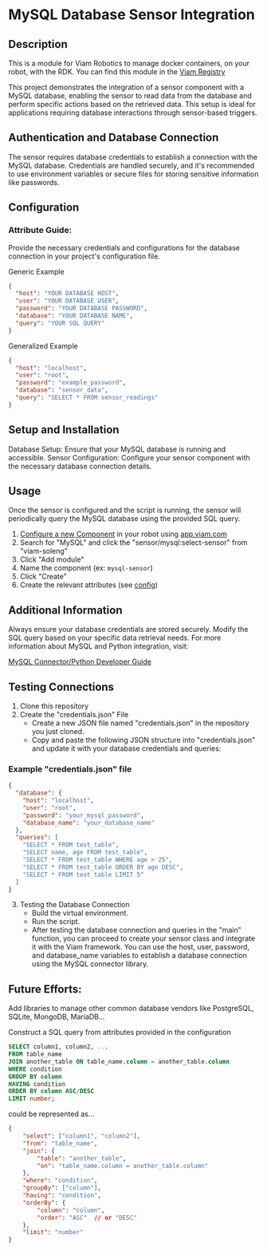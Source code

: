 # MySQL Database Sensor Integration
## Description

This is a module for Viam Robotics to manage docker containers, on your robot, with the RDK. You can find this module in the [Viam Registry](https://app.viam.com/registry)

This project demonstrates the integration of a sensor component with a MySQL database, enabling the sensor to read data from the database and perform specific actions based on the retrieved data. This setup is ideal for applications requiring database interactions through sensor-based triggers.

## Authentication and Database Connection

The sensor requires database credentials to establish a connection with the MySQL database. Credentials are handled securely, and it's recommended to use environment variables or secure files for storing sensitive information like passwords.

## Configuration

### Attribute Guide:

Provide the necessary credentials and configurations for the database connection in your project's configuration file.

Generic Example
```json
{
  "host": "YOUR DATABASE HOST",
  "user": "YOUR DATABASE USER",
  "password": "YOUR DATABASE PASSWORD",
  "database": "YOUR DATABASE NAME",
  "query": "YOUR SQL QUERY"
}
```
Generalized Example
```json
{
  "host": "localhost",
  "user": "root",
  "password": "example_password",
  "database": "sensor_data",
  "query": "SELECT * FROM sensor_readings"
}
```
## Setup and Installation
Database Setup: Ensure that your MySQL database is running and accessible.
Sensor Configuration: Configure your sensor component with the necessary database connection details.

## Usage
Once the sensor is configured and the script is running, the sensor will periodically query the MySQL database using the provided SQL query.

1. [Configure a new Component](https://docs.viam.com/registry/configure/) in your robot using [app.viam.com](app.viam.com)
2. Search for "MySQL" and click the "sensor/mysql:select-sensor" from "viam-soleng"
3. Click "Add module"
4. Name the component (ex: `mysql-sensor`)
5. Click "Create"
6. Create the relevant attributes (see [config](#Configuration))

## Additional Information
Always ensure your database credentials are stored securely.
Modify the SQL query based on your specific data retrieval needs.
For more information about MySQL and Python integration, visit:

[MySQL Connector/Python Developer Guide](https://dev.mysql.com/doc/connector-python/en/)

## Testing Connections
1. Clone this repository
2. Create the "credentials.json" File
    * Create a new JSON file named "credentials.json" in the repository you just cloned.
    * Copy and paste the following JSON structure into "credentials.json" and update it with your database credentials and queries:
### Example "credentials.json" file
```json
{
  "database": {
    "host": "localhost",
    "user": "root",
    "password": "your_mysql_password",
    "database_name": "your_database_name"
  },
  "queries": [
    "SELECT * FROM test_table",
    "SELECT name, age FROM test_table",
    "SELECT * FROM test_table WHERE age > 25",
    "SELECT * FROM test_table ORDER BY age DESC",
    "SELECT * FROM test_table LIMIT 5"
  ]
}
```
3. Testing the Database Connection
    * Build the virtual environment.
    * Run the script.
    * After testing the database connection and queries in the "main" function, you can proceed to create your sensor class and integrate it with the Viam framework. You can use the host, user, password, and database_name variables to establish a database connection using the MySQL connector library.

## Future Efforts:
Add libraries to manage other common database vendors like PostgreSQL, SQLite, MongoDB, MariaDB...

Construct a SQL query from attributes provided in the configuration
```sql
SELECT column1, column2, ...
FROM table_name
JOIN another_table ON table_name.column = another_table.column
WHERE condition
GROUP BY column
HAVING condition
ORDER BY column ASC/DESC
LIMIT number;
```

could be represented as...

```json
{
    "select": ["column1", "column2"],
    "from": "table_name",
    "join": {
        "table": "another_table",
        "on": "table_name.column = another_table.column"
    },
    "where": "condition",
    "groupBy": ["column"],
    "having": "condition",
    "orderBy": {
        "column": "column",
        "order": "ASC"  // or "DESC"
    },
    "limit": "number"
}
```